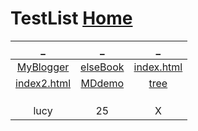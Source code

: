 # TestList  [Home](../index.md)

| _ | _ | _ |
|:---:|:---:|:---:|
| [MyBlogger](https://ambroseren.blogspot.com/) | [elseBook](https://ebook2.lorefree.com) | [index.html](https://cdn.jsdelivr.net/gh/AmbroseRen/test@master/test/indexOne.html) |
| [index2.html](index2.md) | [MDdemo](MDdemo.md) | [tree](tree.md) |
| []() | []() | []() |
| []() | []() | []() |
| []() | []() | []() |
| lucy | 25 | X |



<script async src="https://cse.google.com/cse.js?cx=2f0e585bf98b84b6d"></script>
<div class="gcse-search"></div>
